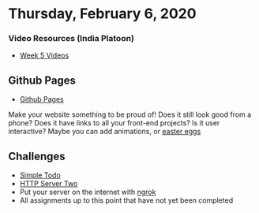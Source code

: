 Thursday, February 6, 2020
======================
### Video Resources (India Platoon)
- [Week 5 Videos](https://www.youtube.com/playlist?list=PLu0CiQ7bzwESUO8TDdosfRHzU6V2wPOrT)

## Github Pages
* [Github Pages](https://pages.github.com/)

Make your website something to be proud of! Does it still look good from a phone? Does it have links to all your front-end projects? Is it user interactive? Maybe you can add animations, or [easter eggs](https://www.webopedia.com/TERM/E/easter_egg.html)

## Challenges
* [Simple Todo](https://github.com/kiloplatoon/simple-todo)
* [HTTP Server Two](https://github.com/kiloplatoon/http-server-two)
* Put your server on the internet with [ngrok](https://ngrok.com)
* All assignments up to this point that have not yet been completed
